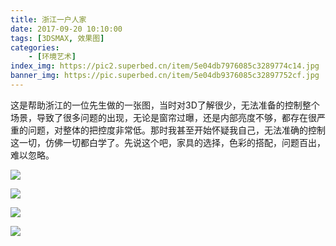 ```yaml
---
title: 浙江一户人家
date: 2017-09-20 10:10:00
tags: [3DSMAX, 效果图]
categories: 
	- [环境艺术]
index_img: https://pic2.superbed.cn/item/5e04db7976085c3289774c14.jpg
banner_img: https://pic.superbed.cn/item/5e04db9376085c32897752cf.jpg
---
```


​	这是帮助浙江的一位先生做的一张图，当时对3D了解很少，无法准备的控制整个场景，导致了很多问题的出现，无论是窗帘过曝，还是内部亮度不够，都存在很严重的问题，对整体的把控度非常低。那时我甚至开始怀疑我自己，无法准确的控制这一切，仿佛一切都白学了。
​	先说这个吧，家具的选择，色彩的搭配，问题百出，难以忽略。

<!--more-->

![](https://pic2.superbed.cn/item/5e04db7976085c3289774c14.jpg)

![](https://pic2.superbed.cn/item/5e04db8676085c3289774fc6.jpg)

![](https://pic.superbed.cn/item/5e04db9376085c32897752cf.jpg)

![](https://pic3.superbed.cn/item/5e04db9c76085c328977562c.jpg)